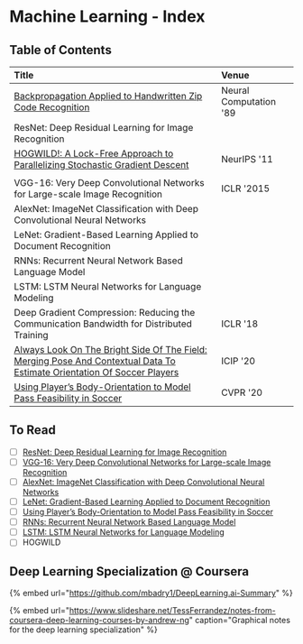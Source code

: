 # Machine Learning - Index

## Table of Contents

| Title | Venue |
| :--- | :--- |
| [Backpropagation Applied to Handwritten Zip Code Recognition](backpropagation-applied-to-handwritten-zip-code-recognition.md) | Neural Computation '89 |
| ResNet: Deep Residual Learning for Image Recognition |  |
| [HOGWILD!: A Lock-Free Approach to Parallelizing Stochastic Gradient Descent](../drafts/hogwild-a-lock-free-approach-to-parallelizing-stochastic-gradient-descent.md) | NeurIPS '11 |
|  |  |
| VGG-16: Very Deep Convolutional Networks for Large-scale Image Recognition | ICLR '2015 |
| AlexNet: ImageNet Classification with Deep Convolutional Neural Networks |  |
| LeNet: Gradient-Based Learning Applied to Document Recognition |  |
| RNNs: Recurrent Neural Network Based Language Model |  |
| LSTM: LSTM Neural Networks for Language Modeling |  |
| Deep Gradient Compression: Reducing the Communication Bandwidth for Distributed Training | ICLR '18 |
| [Always Look On The Bright Side Of The Field: Merging Pose And Contextual Data To Estimate Orientation Of Soccer Players](../soccer-analytics-index/merging-pose-and-contextual-data-to-estimate-orientation-of-soccer-players.md) | ICIP '20 |
| [Using Player’s Body-Orientation to Model Pass Feasibility in Soccer](../soccer-analytics-index/using-players-body-orientation-to-model-pass-feasibility-in-soccer.md) | CVPR '20 |

## To Read

* [ ] [ResNet: Deep Residual Learning for Image Recognition](https://arxiv.org/pdf/1512.03385.pdf)
* [ ] [VGG-16: Very Deep Convolutional Networks for Large-scale Image Recognition](https://arxiv.org/pdf/1409.1556.pdf)
* [ ] [AlexNet: ImageNet Classification with Deep Convolutional Neural Networks](https://papers.nips.cc/paper/2012/file/c399862d3b9d6b76c8436e924a68c45b-Paper.pdf)
* [ ] [LeNet: Gradient-Based Learning Applied to Document Recognition](http://yann.lecun.com/exdb/publis/pdf/lecun-98.pdf)
* [ ] [Using Player’s Body-Orientation to Model Pass Feasibility in Soccer](https://openaccess.thecvf.com/content_CVPRW_2020/papers/w53/Arbues-Sanguesa_Using_Players_Body-Orientation_to_Model_Pass_Feasibility_in_Soccer_CVPRW_2020_paper.pdf)
* [ ] [RNNs: Recurrent Neural Network Based Language Model](https://www.fit.vutbr.cz/research/groups/speech/publi/2010/mikolov_interspeech2010_IS100722.pdf)
* [ ] [LSTM: LSTM Neural Networks for Language Modeling](http://citeseerx.ist.psu.edu/viewdoc/download?doi=10.1.1.248.4448&rep=rep1&type=pdf)
* [ ] HOGWILD

## Deep Learning Specialization @ Coursera

{% embed url="https://github.com/mbadry1/DeepLearning.ai-Summary" %}

{% embed url="https://www.slideshare.net/TessFerrandez/notes-from-coursera-deep-learning-courses-by-andrew-ng" caption="Graphical notes for the deep learning specialization" %}



